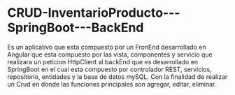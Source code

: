 # CRUD-InventarioProducto---SpringBoot---BackEnd
Es un aplicativo que esta compuesto por un FronEnd desarrollado en Angular que esta compuesto por las vista, componentes y servicio que realizara un peticion HttpClient al backEnd que es desarrollado en SpringBoot en el cual esta compuesto por controlador REST, servicios, repositorio, entidades y la base de datos mySQL. Con la finalidad de realizar un Crud en donde las funciones principales son agregar, editar, eliminar.
